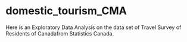 # domestic_tourism_CMA

Here is an Exploratory Data Analysis on the data set of Travel Survey of Residents of Canadafrom Statistics Canada.
